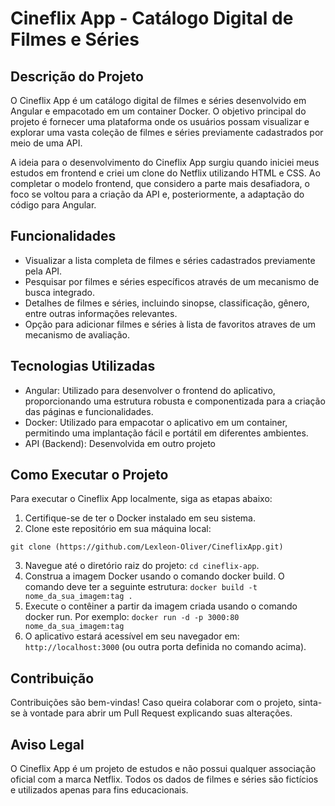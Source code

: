 # Cineflix App - Catálogo Digital de Filmes e Séries

## Descrição do Projeto

O Cineflix App é um catálogo digital de filmes e séries desenvolvido em Angular e empacotado em um container Docker. O objetivo principal do projeto é fornecer uma plataforma onde os usuários possam visualizar e explorar uma vasta coleção de filmes e séries previamente cadastrados por meio de uma API.

A ideia para o desenvolvimento do Cineflix App surgiu quando iniciei meus estudos em frontend e criei um clone do Netflix utilizando HTML e CSS. Ao completar o modelo frontend, que considero a parte mais desafiadora, o foco se voltou para a criação da API e, posteriormente, a adaptação do código para Angular.

## Funcionalidades

- Visualizar a lista completa de filmes e séries cadastrados previamente pela API.
- Pesquisar por filmes e séries específicos através de um mecanismo de busca integrado.
- Detalhes de filmes e séries, incluindo sinopse, classificação, gênero, entre outras informações relevantes.
- Opção para adicionar filmes e séries à lista de favoritos atraves de um mecanismo de avaliação.

## Tecnologias Utilizadas

- Angular: Utilizado para desenvolver o frontend do aplicativo, proporcionando uma estrutura robusta e componentizada para a criação das páginas e funcionalidades.
- Docker: Utilizado para empacotar o aplicativo em um container, permitindo uma implantação fácil e portátil em diferentes ambientes.
- API (Backend): Desenvolvida em outro projeto

## Como Executar o Projeto

Para executar o Cineflix App localmente, siga as etapas abaixo:

1. Certifique-se de ter o Docker instalado em seu sistema.
2. Clone este repositório em sua máquina local:
``` 
git clone (https://github.com/Lexleon-Oliver/CineflixApp.git) 
```
3. Navegue até o diretório raiz do projeto: `cd cineflix-app`.
4. Construa a imagem Docker usando o comando docker build. O comando deve ter a seguinte estrutura: `docker build -t nome_da_sua_imagem:tag .`
5. Execute o contêiner a partir da imagem criada usando o comando docker run. Por exemplo: `docker run -d -p 3000:80 nome_da_sua_imagem:tag`
6. O aplicativo estará acessível em seu navegador em: `http://localhost:3000` (ou outra porta definida no comando acima).

## Contribuição

Contribuições são bem-vindas! Caso queira colaborar com o projeto, sinta-se à vontade para abrir um Pull Request explicando suas alterações.

## Aviso Legal

O Cineflix App é um projeto de estudos e não possui qualquer associação oficial com a marca Netflix. Todos os dados de filmes e séries são fictícios e utilizados apenas para fins educacionais.
